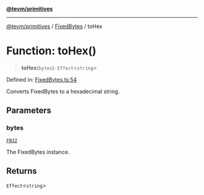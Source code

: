 [**@tevm/primitives**](../../../README.md)

***

[@tevm/primitives](../../../globals.md) / [FixedBytes](../README.md) / toHex

# Function: toHex()

> **toHex**(`bytes`): `Effect`\<`string`\>

Defined in: [FixedBytes.ts:54](https://github.com/evmts/tevm-monorepo/blob/main/packages/primitives/src/FixedBytes.ts#L54)

Converts FixedBytes to a hexadecimal string.

## Parameters

### bytes

[`FB32`](../type-aliases/FB32.md)

The FixedBytes instance.

## Returns

`Effect`\<`string`\>
